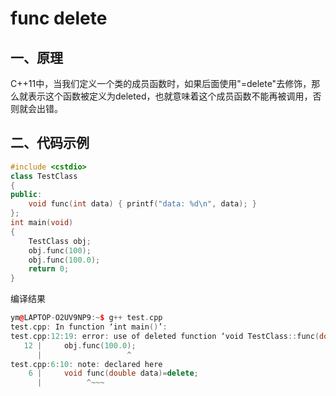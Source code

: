 # func delete

## 一、原理
C++11中，当我们定义一个类的成员函数时，如果后面使用"=delete"去修饰，那么就表示这个函数被定义为deleted，也就意味着这个成员函数不能再被调用，否则就会出错。

## 二、代码示例

```cpp
#include <cstdio>
class TestClass
{
public:
    void func(int data) { printf("data: %d\n", data); }
};
int main(void)
{
    TestClass obj;
    obj.func(100);
    obj.func(100.0);
    return 0;
}
```

编译结果
```cpp
ym@LAPTOP-O2UV9NP9:~$ g++ test.cpp
test.cpp: In function ‘int main()’:
test.cpp:12:19: error: use of deleted function ‘void TestClass::func(double)’
   12 |     obj.func(100.0);
      |                   ^
test.cpp:6:10: note: declared here
    6 |     void func(double data)=delete;
      |          ^~~~
```